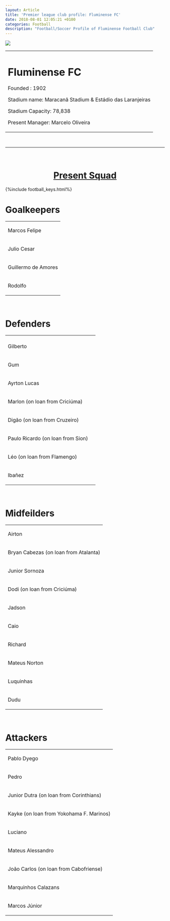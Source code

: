 ```yaml
---
layout: Article  
title: 'Premier league club profile: Fluminense FC'
date: 2018-08-01 12:05:21 +0100
categories: Football
description: "Football/Soccer Profile of Fluminense Football Club"
---
```


<div class="circle-Image">
<img src="https://upload.wikimedia.org/wikipedia/en/thumb/9/9e/Fluminense_fc_logo.svg/200px-Fluminense_fc_logo.svg.png">
</div>



<table>
<td>
<h1>Fluminense FC</h1>


<p>Founded : 1902</p>
<p>Stadium name: Maracanã Stadium & Estádio das Laranjeiras</p>
<p>Stadium Capacity: 78,838</p>
<p>Present Manager: Marcelo Oliveira</p>
</td>
</table>
<br>

---

<br>
<h1 style="text-align: center;"><u>Present Squad</u></h1>
{%include football_keys.html%}
<br>
<h1>Goalkeepers</h1>

<table>
<tr><td>
<p>Marcos Felipe</p>
</td></tr>
<tr><td>
<p>Julio Cesar</p>
</td></tr>
<tr><td id = "loan">
<p>Guillermo de Amores</p>
</td></tr>
<tr><td id = "loan">
<p>Rodolfo</p>
</td></tr>
</table>
<br>


<h1>Defenders</h1>

<table>
<tr><td></td></tr>
<tr><td id = "loan">
<p>Gilberto</p>
</td>
<td></td></tr>
<tr><td id = "captain">
<p>Gum</p>
</td></tr>
<tr><td>
<p>Ayrton Lucas</p>
</td></tr>
<tr><td id="loan">
<p>Marlon (on loan from Criciúma)</p>
</td></tr>
<tr><td id="loan">
<p>Digão (on loan from Cruzeiro)</p>
</td></tr>
<tr><td id="loan">
<p>Paulo Ricardo (on loan from Sion)</p>
</td></tr>
<tr><td id="loan">
<p>Léo (on loan from Flamengo)</p>
</td></tr>
<tr><td>
<p>Ibañez</p>
</td></tr>
</table>
<br>



<h1>Midfeilders</h1>

<table>
<tr><td>
<p>Airton</p>
</td></tr>
<tr><td id="loan">
<p>Bryan Cabezas (on loan from Atalanta)</p>
</td></tr>
<tr><td>
<p>Junior Sornoza</p>
</td></tr>
<tr><td id ="loan">
<p>Dodi (on loan from Criciúma)</p>
</td></tr>
<tr><td>
<p>Jadson</p>
</td></tr>
<tr><td>
<p>Caio</p>
</td></tr>
<tr><td>
<p>Richard</p>
</td></tr>
<tr><td>
<p>Mateus Norton</p>
</td></tr>
<tr><td>
<p>Luquinhas</p>
</td></tr>
<tr><td>
<p>Dudu</p>
</td></tr>
</table>
<br>





<h1>Attackers</h1>

<table>
<tr><td>
<!--<a href="{{site.baseurl}}/pages/Sport_pages/Profiles/Players/Pablo_Dyego_Profile.html">--><p>Pablo Dyego</p>
</td></tr>
<tr><td>
<p>Pedro</p>
</td></tr>
<tr><td id="loan">
<p>Junior Dutra (on loan from Corinthians)</p>
</td></tr>
<tr><td id="loan">
<p>Kayke (on loan from Yokohama F. Marinos)</p>
</td></tr>
<tr><td>
<p>Luciano</p>
</td></tr>
<tr><td>
<p>Mateus Alessandro</p>
</td></tr>
<tr><td id="loan">
<p>João Carlos (on loan from Cabofriense)</p>
</td></tr>
<tr><td>
<p>Marquinhos Calazans</p>
</td></tr>
<tr><td>
<p>Marcos Júnior</p>
</td></tr>
</table>
<br>
